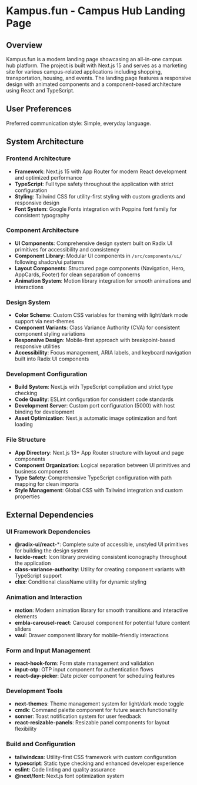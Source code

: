 # Kampus.fun - Campus Hub Landing Page

## Overview

Kampus.fun is a modern landing page showcasing an all-in-one campus hub platform. The project is built with Next.js 15 and serves as a marketing site for various campus-related applications including shopping, transportation, housing, and events. The landing page features a responsive design with animated components and a component-based architecture using React and TypeScript.

## User Preferences

Preferred communication style: Simple, everyday language.

## System Architecture

### Frontend Architecture
- **Framework**: Next.js 15 with App Router for modern React development and optimized performance
- **TypeScript**: Full type safety throughout the application with strict configuration
- **Styling**: Tailwind CSS for utility-first styling with custom gradients and responsive design
- **Font System**: Google Fonts integration with Poppins font family for consistent typography

### Component Architecture
- **UI Components**: Comprehensive design system built on Radix UI primitives for accessibility and consistency
- **Component Library**: Modular UI components in `/src/components/ui/` following shadcn/ui patterns
- **Layout Components**: Structured page components (Navigation, Hero, AppCards, Footer) for clean separation of concerns
- **Animation System**: Motion library integration for smooth animations and interactions

### Design System
- **Color Scheme**: Custom CSS variables for theming with light/dark mode support via next-themes
- **Component Variants**: Class Variance Authority (CVA) for consistent component styling variations
- **Responsive Design**: Mobile-first approach with breakpoint-based responsive utilities
- **Accessibility**: Focus management, ARIA labels, and keyboard navigation built into Radix UI components

### Development Configuration
- **Build System**: Next.js with TypeScript compilation and strict type checking
- **Code Quality**: ESLint configuration for consistent code standards
- **Development Server**: Custom port configuration (5000) with host binding for development
- **Asset Optimization**: Next.js automatic image optimization and font loading

### File Structure
- **App Directory**: Next.js 13+ App Router structure with layout and page components
- **Component Organization**: Logical separation between UI primitives and business components
- **Type Safety**: Comprehensive TypeScript configuration with path mapping for clean imports
- **Style Management**: Global CSS with Tailwind integration and custom properties

## External Dependencies

### UI Framework Dependencies
- **@radix-ui/react-***: Complete suite of accessible, unstyled UI primitives for building the design system
- **lucide-react**: Icon library providing consistent iconography throughout the application
- **class-variance-authority**: Utility for creating component variants with TypeScript support
- **clsx**: Conditional className utility for dynamic styling

### Animation and Interaction
- **motion**: Modern animation library for smooth transitions and interactive elements
- **embla-carousel-react**: Carousel component for potential future content sliders
- **vaul**: Drawer component library for mobile-friendly interactions

### Form and Input Management
- **react-hook-form**: Form state management and validation
- **input-otp**: OTP input component for authentication flows
- **react-day-picker**: Date picker component for scheduling features

### Development Tools
- **next-themes**: Theme management system for light/dark mode toggle
- **cmdk**: Command palette component for future search functionality
- **sonner**: Toast notification system for user feedback
- **react-resizable-panels**: Resizable panel components for layout flexibility

### Build and Configuration
- **tailwindcss**: Utility-first CSS framework with custom configuration
- **typescript**: Static type checking and enhanced developer experience
- **eslint**: Code linting and quality assurance
- **@next/font**: Next.js font optimization system